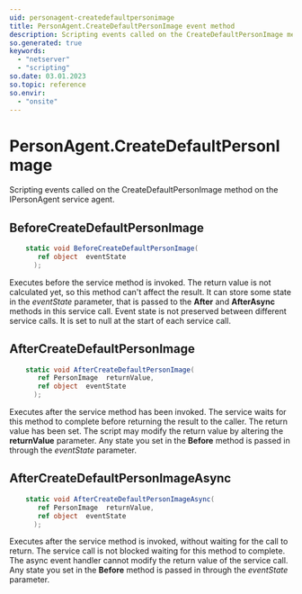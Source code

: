 ```yaml
---
uid: personagent-createdefaultpersonimage
title: PersonAgent.CreateDefaultPersonImage event method
description: Scripting events called on the CreateDefaultPersonImage method on the PersonAgent service agent.
so.generated: true
keywords:
  - "netserver"
  - "scripting"
so.date: 03.01.2023
so.topic: reference
so.envir:
  - "onsite"
---
```

# PersonAgent.CreateDefaultPersonImage

Scripting events called on the <see cref='M:SuperOffice.CRM.Services.IPersonAgent.CreateDefaultPersonImage'>CreateDefaultPersonImage</see> method on the <see cref='IPersonAgent'>IPersonAgent</see>  service agent.

## BeforeCreateDefaultPersonImage
```cs
    static void BeforeCreateDefaultPersonImage(
       ref object  eventState
      );
```
Executes before the service method is invoked.
The return value is not calculated yet, so this method can't affect the result.
It can store some state in the *eventState* parameter, that is passed to the **After** and **AfterAsync** methods in this service call.
Event state is not preserved between different service calls. It is set to null at the start of each service call.
## AfterCreateDefaultPersonImage
```cs
    static void AfterCreateDefaultPersonImage(
       ref PersonImage  returnValue,
       ref object  eventState
      );
```
Executes after the service method has been invoked. The service waits for this method to complete before returning the result to the caller.
The return value has been set. The script may modify the return value by altering the **returnValue** parameter.
Any state you set in the **Before** method is passed in through the *eventState* parameter.
## AfterCreateDefaultPersonImageAsync
```cs
    static void AfterCreateDefaultPersonImageAsync(
       ref PersonImage  returnValue,
       ref object  eventState
      );
```
Executes after the service method is invoked, without waiting for the call to return.
The service call is not blocked waiting for this method to complete.
The async event handler cannot modify the return value of the service call.
Any state you set in the **Before** method is passed in through the *eventState* parameter.

